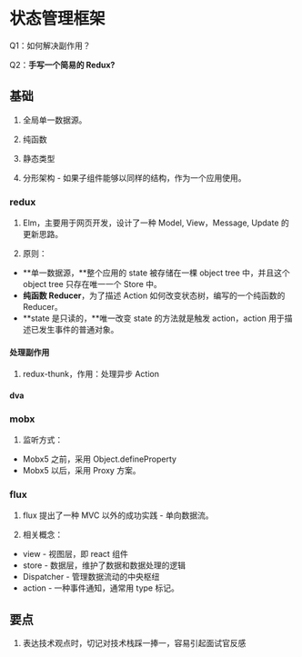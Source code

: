 # 状态管理框架

Q1：如何解决副作用？

Q2：**手写一个简易的 Redux?**

## 基础

1. 全局单一数据源。

2. 纯函数

3. 静态类型

4. 分形架构 - 如果子组件能够以同样的结构，作为一个应用使用。

### redux

1. Elm，主要用于网页开发，设计了一种 Model, View，Message, Update 的更新思路。

2. 原则：

- **单一数据源，**整个应用的 state 被存储在一棵 object tree 中，并且这个 object tree 只存在唯一一个 Store 中。
- **纯函数 Reducer**，为了描述 Action 如何改变状态树，编写的一个纯函数的 Reducer。
- **state 是只读的，**唯一改变 state 的方法就是触发 action，action 用于描述已发生事件的普通对象。

#### 处理副作用

1. redux-thunk，作用：处理异步 Action

#### dva

### mobx

1. 监听方式：

- Mobx5 之前，采用 Object.defineProperty
- Mobx5 以后，采用 Proxy 方案。

### flux

1. flux 提出了一种 MVC 以外的成功实践 - 单向数据流。

2. 相关概念：

- view - 视图层，即 react 组件
- store - 数据层，维护了数据和数据处理的逻辑
- Dispatcher - 管理数据流动的中央枢纽
- action - 一种事件通知，通常用 type 标记。

## 要点

1. 表达技术观点时，切记对技术栈踩一捧一，容易引起面试官反感
